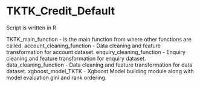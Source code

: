 # TKTK_Credit_Default

Script is written in R

TKTK_main_function - Is the main function from where other functions are called.
account_cleaning_function - Data cleaning and feature transformation for account dataset.
enquiry_cleaning_function - Enquiry cleaning and feature transformation for enquiry dataset.
data_cleaning_function - Data cleaning and feature transformation for data dataset.
xgboost_model_TKTK - Xgboost Model building module along with model evaluation gini and rank ordering. 

